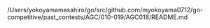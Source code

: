 /Users/yokoyamamasahiro/go/src/github.com/myokoyama0712/go-competitive/past_contests/AGC/010-019/AGC018/README.md